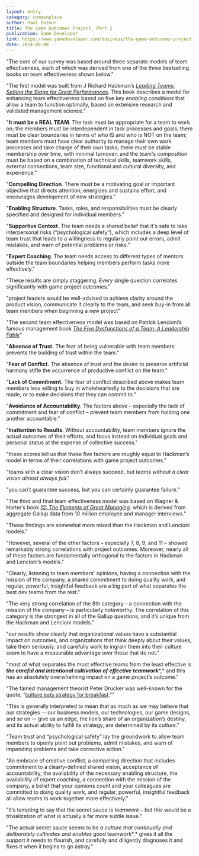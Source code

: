```yaml
---
layout: entry
category: commonplace
author: Paul Tozour
title: The Game Outcomes Project, Part 2
publication: Game Developer
link: https://www.gamedeveloper.com/business/the-game-outcomes-project-part-2-building-effective-teams
date: 2024-08-08
---
```


"The core of our survey was based around three separate models of team effectiveness, each of which was derived from one of the three bestselling books on team effectiveness shown below."

"The first model was built from J Richard Hackman’s [*Leading Teams: Setting the Stage for Great Performances*](http://www.amazon.com/Leading-Teams-Setting-Stage-Performances/dp/1578513332/ref=cm_sw_em_r_dp_fg5wub12MWQ9S_tt). This book describes a model for enhancing team effectiveness based on five key *enabling conditions* that allow a team to function optimally, based on extensive research and validated management science."

"**It must be a REAL TEAM**. The task must be appropriate for a team to work on; the members must be interdependent in task processes and goals; there must be clear boundaries in terms of who IS and who is NOT on the team; team members must have clear authority to manage their own work processes and take charge of their own tasks; there must be stable membership over time, with minimal turnover; and the team's composition must be based on a combination of technical skills, teamwork skills, external connections, team size, functional and cultural diversity, and experience."

"**Compelling Direction**. There must be a motivating goal or important objective that directs attention, energizes and sustains effort, and encourages development of new strategies."

"**Enabling Structure**. Tasks, roles, and responsibilities must be clearly specified and designed for individual members."

"**Supportive Context**. The team needs a shared belief that it's safe to take interpersonal risks (“psychological safety”), which includes a deep level of team trust that leads to a willingness to regularly point out errors, admit mistakes, and warn of potential problems or risks."

"**Expert Coaching**. The team needs access to different types of mentors outside the team boundaries helping members perform tasks more effectively."

"These results are simply staggering. Every single question correlates significantly with game project outcomes."

"project leaders would be well-advised to achieve clarity around the product vision, communicate it clearly to the team, and seek buy-in from all team members when beginning a new project"

"The second team effectiveness model was based on Patrick Lencioni’s famous management book [*The Five Dysfunctions of a Team: A Leadership Fable*](http://www.amazon.com/The-Five-Dysfunctions-Team-Leadership/dp/0787960756/ref=sr_1_1?ie=UTF8&qid=1414819847&sr=8-1&keywords=the+five+dysfunctions+of+team)"

"**Absence of Trust.** The fear of being vulnerable with team members prevents the building of trust within the team."

"**Fear of Conflict.** The absence of trust and the desire to preserve artificial harmony stifle the occurrence of productive conflict on the team."

"**Lack of Commitment.** The fear of conflict described above makes team members less willing to buy in wholeheartedly to the decisions that are made, or to make decisions that they can commit to."

"**Avoidance of Accountability**. The factors above – especially the lack of commitment and fear of conflict – prevent team members from holding one another accountable."

"**Inattention to Results**. Without accountability, team members ignore the actual outcomes of their efforts, and focus instead on individual goals and personal status at the expense of collective success."

"these scores tell us that these five factors are roughly equal to Hackman’s model in terms of their correlations with game project outcomes."

"teams with a clear vision don’t always succeed, but *teams without a clear vision almost always fail*."

"you can’t guarantee success, but you can certainly guarantee failure."

"The third and final team effectiveness model was based on Wagner & Harter’s book [*12: The Elements of Great Managing*](http://www.amazon.com/12-The-Elements-Great-Managing/dp/159562998X/ref=sr_1_3?ie=UTF8&qid=1414819902&sr=8-3&keywords=12)*,* which is derived from aggregate Gallup data from 10 million employee and manager interviews."

"These findings are somewhat more mixed than the Hackman and Lencioni models."

"However, several of the other factors – especially 7, 8, 9, and 11 – showed remarkably strong correlations with project outcomes. Moreover, nearly all of these factors are fundamentally orthogonal to the factors in Hackman and Lencioni’s models."

"Clearly, listening to team members' opinions, having a connection with the mission of the company, a shared commitment to doing quality work, and regular, powerful, insightful feedback are a big part of what separates the best dev teams from the rest."

"The very strong correlation of the 8th category – a connection with the mission of the company – is particularly noteworthy. The correlation of this category is the strongest in all of the Gallup questions, and it’s unique from the Hackman and Lencioni models."

"our results show clearly that organizational values have a substantial impact on outcomes, and organizations that think deeply about their values, take them seriously, and carefully work to ingrain them into their culture seem to have a measurable advantage over those that do not."

"most of what separates the most effective teams from the least effective is ***the careful and intentional cultivation of effective teamwork****,* and this has an absolutely overwhelming impact on a game project’s outcome."

"The famed management theorist Peter Drucker was well-known for the quote, “[culture eats strategy for breakfast](http://techcrunch.com/2014/04/12/culture-eats-strategy-for-breakfast/).”"

"This is generally interpreted to mean that as much as we may believe that our strategies -- our business models, our technologies, our game designs, and so on -- give us an edge, the lion’s share of an organization’s destiny, and its actual ability to fulfill its strategy, are determined by its *culture*."

"Team trust and “psychological safety” lay the groundwork to allow team members to openly point out problems, admit mistakes, and warn of impending problems and take corrective action."

"An embrace of creative conflict, a compelling direction that includes commitment to a clearly-defined shared vision, acceptance of accountability, the availability of the necessary enabling structure, the availability of expert coaching, a connection with the mission of the company, a belief that your opinions count and your colleagues are committed to doing quality work, and regular, powerful, insightful feedback all allow teams to work together more effectively."

"It’s tempting to say that the secret sauce is *teamwork –* but this would be a trivialization of what is actually a far more subtle issue."

"The actual secret sauce seems to be *a culture that continually and deliberately cultivates and enables* good teamwork*,* gives it all the support it needs to flourish, and carefully and diligently diagnoses it and fixes it when it begins to go astray."

